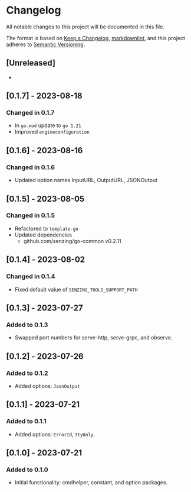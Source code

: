 # Changelog

All notable changes to this project will be documented in this file.

The format is based on [Keep a Changelog](https://keepachangelog.com/en/1.0.0/),
[markdownlint](https://dlaa.me/markdownlint/),
and this project adheres to [Semantic Versioning](https://semver.org/spec/v2.0.0.html).

## [Unreleased]

-

## [0.1.7] - 2023-08-18

### Changed in 0.1.7

- In `go.mod` update to `go 1.21`
- Improved `engineconfiguration`

## [0.1.6] - 2023-08-16

### Changed in 0.1.6

- Updated option names InputURL, OutputURL, JSONOutput

## [0.1.5] - 2023-08-05

### Changed in 0.1.5

- Refactored to `template-go`
- Updated dependencies
  - github.com/senzing/go-common v0.2.11

## [0.1.4] - 2023-08-02

### Changed in 0.1.4

- Fixed default value of `SENZING_TOOLS_SUPPORT_PATH`

## [0.1.3] - 2023-07-27

### Added to 0.1.3

- Swapped port numbers for serve-http, serve-grpc, and observe.

## [0.1.2] - 2023-07-26

### Added to 0.1.2

- Added options: `JsonOutput`

## [0.1.1] - 2023-07-21

### Added to 0.1.1

- Added options: `ErrorId`, `TtyOnly`.

## [0.1.0] - 2023-07-21

### Added to 0.1.0

- Initial functionality: cmdhelper, constant, and option packages.
